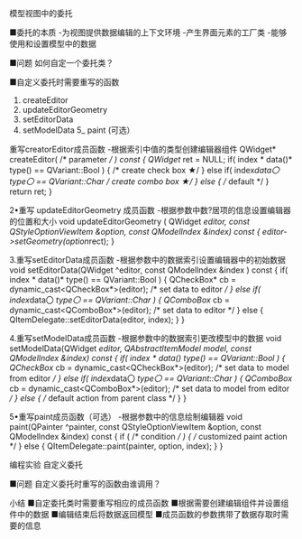 模型视图中的委托

■委托的本质
-为视图提供数据编辑的上下文环境
-产生界面元素的工厂类
-能够使用和设置模型中的数据

■问题
如何自定一个委托类？

■自定义委托时需要重写的函数
1. createEditor
2. updateEditorGeometry
3. setEditorData
4. setModelData
5_ paint (可选）

重写creatorEditor成员函数
-根据索引中值的类型创建编辑器组件
QWidget* createEditor( /* parameter */ ) const
{
QWidget* ret = NULL;
if( index * data()* type() == QVariant::Bool ) {
/* create check box ★/
} else if( index*data〇 *type〇 == QVariant::Char
/* create combo box ★/
} else {
/* default */
}
return ret;
}

2•重写 updateEditorGeometry 成员函数
-根据参数中数?居项的信息设置编辑器的位置和大小
void updateEditorGeometry (
QWidget *editor,
const QStyleOptionViewItem &option,
const QModelIndex &index) const
{
editor->setGeometry(option*rect);
}

3.重写setEditorData成员函数
-根据参数中的数据索引设置编辑器中的初始数据
void setEditorData(QWidget ^editor,
const QModellndex &index ) const
{
if( index * data()* type() == QVariant::Bool ) {
QCheckBox* cb = dynamic_cast<QCheckBox*>(editor);
/* set data to editor */
} else if( index*data〇 *type〇 == QVariant::Char ) {
QComboBox* cb = dynamic_cast<QComboBox*>(editor);
/* set data to editor */
} else {
QItemDelegate::setEditorData(editor, index);
}
}

4.重写setModelData成员函数
-根据参数中的数据索引更改模型中的数据
void setModelData(QWidget *editor,
QAbstractltemModel *model,
const QModellndex &index) const
{
if( index * data()* type() == QVariant::Bool ) {
QCheckBox* cb = dynamic_cast<QCheckBox*>(editor);
/* set data to model from editor */
} else if( index*data〇 *type〇 == QVariant::Char ) {
QComboBox* cb = dynamic_cast<QComboBox*>(editor);
/* set data to model from editor */
} else {
/* default action from parent class */
}
}

5•重写paint成员函数（可选）
-根据参数中的信息绘制编辑器
void paint(QPainter ^painter,
const QStyleOptionViewItem &option,
const QModellndex &index) const
{
if ( /* condition */ ) {
/* customized paint action */
} else {
QItemDelegate::paint(painter, option, index);
}
}

编程实验 自定义委托

■问题
自定义委托时重写的函数由谁调用？

小结
■自定委托类时需要重写相应的成员函数
■根据需要创建编辑组件并设置组件中的数据
■编辑结束后将数据返回模型
■成员函数的参数携带了数据存取时需要的信息

